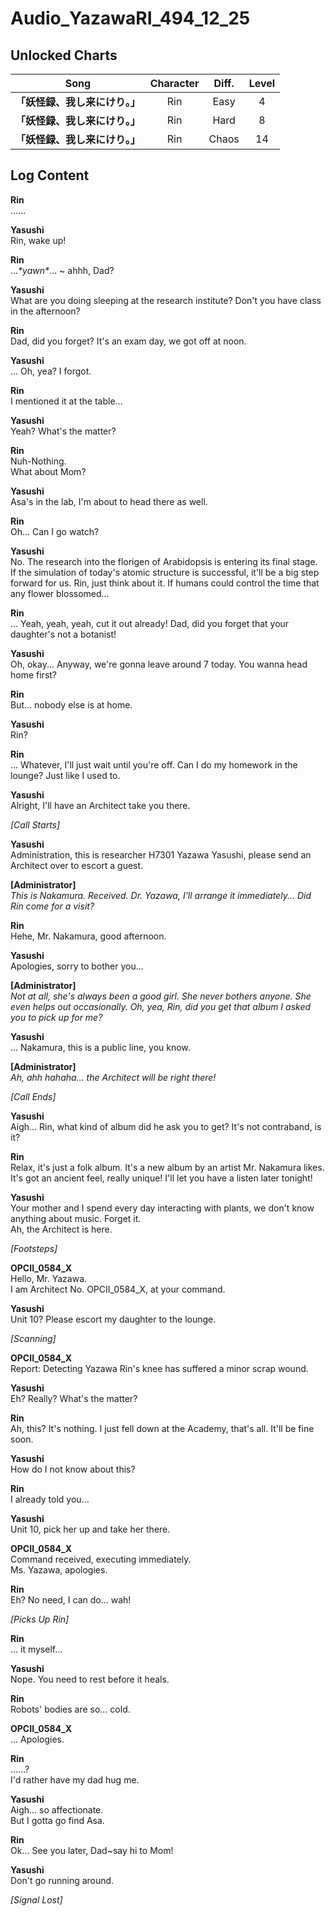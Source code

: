 # Audio_YazawaRI_494_12_25
## Unlocked Charts
|             Song             |Character|Diff.|Level|
|------------------------------|:-------:|:---:|:---:|
|**「妖怪録、我し来にけり。」**|   Rin   |Easy |  4  |
|**「妖怪録、我し来にけり。」**|   Rin   |Hard |  8  |
|**「妖怪録、我し来にけり。」**|   Rin   |Chaos| 14  |

## Log Content
**Rin**<br>
......

**Yasushi**<br>
Rin, wake up!

**Rin**<br>
...*\*yawn\**... \~ ahhh, Dad?

**Yasushi**<br>
What are you doing sleeping at the research institute? Don't you have class in the afternoon?

**Rin**<br>
Dad, did you forget? It's an exam day, we got off at noon.

**Yasushi**<br>
... Oh, yea? I forgot.

**Rin**<br>
I mentioned it at the table...

**Yasushi**<br>
Yeah? What's the matter?

**Rin**<br>
Nuh\-Nothing.<br>
What about Mom?

**Yasushi**<br>
Asa's in the lab, I'm about to head there as well.

**Rin**<br>
Oh... Can I go watch?

**Yasushi**<br>
No. The research into the florigen of Arabidopsis is entering its final stage. If the simulation of today's atomic structure is successful, it'll be a big step forward for us. Rin, just think about it. If humans could control the time that any flower blossomed... 

**Rin**<br>
... Yeah, yeah, yeah, cut it out already! Dad, did you forget that your daughter's not a botanist!

**Yasushi**<br>
Oh, okay... Anyway, we're gonna leave around 7 today. You wanna head home first?

**Rin**<br>
But... nobody else is at home.

**Yasushi**<br>
Rin?

**Rin**<br>
... Whatever, I'll just wait until you're off. Can I do my homework in the lounge? Just like I used to.

**Yasushi**<br>
Alright, I'll have an Architect take you there.

*[Call Starts]*

**Yasushi**<br>
Administration, this is researcher H7301 Yazawa Yasushi, please send an Architect over to escort a guest.

**[Administrator]**<br>
*This is Nakamura. Received. Dr. Yazawa, I'll arrange it immediately... Did Rin come for a visit?*

**Rin**<br>
Hehe, Mr. Nakamura, good afternoon.

**Yasushi**<br>
Apologies, sorry to bother you...

**[Administrator]**<br>
*Not at all, she's always been a good girl. She never bothers anyone. She even helps out occasionally. Oh, yea, Rin, did you get that album I asked you to pick up for me?*

**Yasushi**<br>
... Nakamura, this is a public line, you know.

**[Administrator]**<br>
*Ah, ahh hahaha... the Architect will be right there!*

*[Call Ends]*

**Yasushi**<br>
Aigh... Rin, what kind of album did he ask you to get? It's not contraband, is it?

**Rin**<br>
Relax, it's just a folk album. It's a new album by an artist Mr. Nakamura likes. It's got an ancient feel, really unique! I'll let you have a listen later tonight! 

**Yasushi**<br>
Your mother and I spend every day interacting with plants, we don't know anything about music. Forget it.<br>
Ah, the Architect is here.

*\[Footsteps\]*

**OPCII_0584_X**<br>
Hello, Mr. Yazawa.<br>
I am Architect No. OPCII\_0584\_X, at your command.

**Yasushi**<br>
Unit 10? Please escort my daughter to the lounge.

*\[Scanning\]*

**OPCII_0584_X**<br>
Report: Detecting Yazawa Rin's knee has suffered a minor scrap wound.

**Yasushi**<br>
Eh? Really? What's the matter?

**Rin**<br>
Ah, this? It's nothing. I just fell down at the Academy, that's all. It'll be fine soon.

**Yasushi**<br>
How do I not know about this?

**Rin**<br>
I already told you...

**Yasushi**<br>
Unit 10, pick her up and take her there.

**OPCII_0584_X**<br>
Command received, executing immediately.<br>
Ms. Yazawa, apologies.

**Rin**<br>
Eh? No need, I can do... wah!

*\[Picks Up Rin\]*

**Rin**<br>
... it myself...

**Yasushi**<br>
Nope. You need to rest before it heals.

**Rin**<br>
Robots' bodies are so... cold.

**OPCII_0584_X**<br>
... Apologies.

**Rin**<br>
......?<br>
I'd rather have my dad hug me.

**Yasushi**<br>
Aigh... so affectionate.<br>
But I gotta go find Asa.

**Rin**<br>
Ok... See you later, Dad\~say hi to Mom!

**Yasushi**<br>
Don't go running around.

*[Signal Lost]*